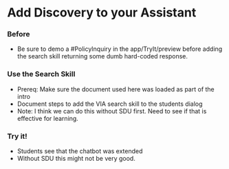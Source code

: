 # Add Discovery to your Assistant

### Before

* Be sure to demo a \#PolicyInquiry in the app/TryIt/preview before adding the search skill returning some dumb hard-coded response.

### Use the Search Skill

* Prereq: Make sure the document used here was loaded as part of the intro
* Document steps to add the VIA search skill to the students dialog
* Note: I think we can do this without SDU first.  Need to see if that is effective for learning.

### Try it!

* Students see that the chatbot was extended
* Without SDU this might not be very good.

